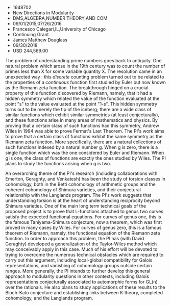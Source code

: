 
* 1648702
* New Directions in Modularity
* DMS,ALGEBRA,NUMBER THEORY,AND COM
* 09/01/2015,07/26/2016
* Francesco Calegari,IL,University of Chicago
* Continuing Grant
* James Matthew Douglass
* 09/30/2018
* USD 244,569.00

The problem of understanding prime numbers goes back to antiquity. One natural
problem which arose in the 19th century was to count the number of primes less
than X for some variable quantity X. The resolution came in an unexpected way :
this *discrete* counting problem turned out to be related to the properties of a
*continuous* function first studied by Euler but now known as the Riemann zeta
function. The breakthrough hinged on a crucial property of this function
discovered by Riemann, namely, that it had a hidden symmetry which related the
value of the function evaluated at the point "s" to the value evaluated at the
point "1-s". This hidden symmetry turns out to be merely the tip of the iceberg;
there are a wide class of similar functions which exhibit similar symmetries (at
least conjecturally), and these functions arise in many areas of mathematics and
physics. By proving that a certain class of such functions had this symmetry,
Andrew Wiles in 1994 was able to prove Fermat's Last Theorem. The PI's work aims
to prove that a certain class of functions exhibit the same symmetry as the
Riemann zeta function. More specifically, there are a natural collections of
such functions indexed by a natural number g. When g is zero, there is a single
function which was the one considered by Euler and Riemann. When g is one, the
class of functions are exactly the ones studied by Wiles. The PI plans to study
the functions arising when g is two.

An overarching theme of the PI's research (including collaborations with
Emerton, Geraghty, and Venkatesh) has been the study of torsion classes in
cohomology, both in the Betti cohomology of arithmetic groups and the coherent
cohomology of Shimura varieties, and their conjectural relationship with the
Langlands program. The PI's work suggests that understanding torsion is at the
heart of understanding reciprocity beyond Shimura varieties. One of the main
long term technical goals of the proposed project is to prove that L-functions
attached to genus two curves satisfy the expected functional equations. For
curves of genus one, this is the famous Taniyama-Shimura conjecture, now a
theorem, which was first proved in many cases by Wiles. For curves of genus
zero, this is a famous theorem of Riemann, namely, the functional equation of
the Riemann zeta function. In order to approach this problem, the PI has (with
David Geraghty) developed a generalization of the Taylor-Wiles method which may
conceivably apply in this case. Much of his effort will be devoted to trying to
overcome the numerous technical obstacles which are required to carry out this
argument, including local-global compatibility for Galois representations, and
vanishing of cohomology groups outside certain ranges. More generally, the PI
intends to further develop this general approach to modularity questions in
other contexts, including Galois representations conjecturally associated to
automorphic forms for GL(n) over the rationals. He also plans to study
applications of these results to the Bloch-Kato conjecture and establishing
links between K-theory, completed cohomology, and the Langlands program.
